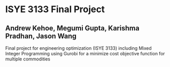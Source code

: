 # ISYE 3133 Final Project
## Andrew Kehoe, Megumi Gupta, Karishma Pradhan, Jason Wang
Final project for engineering optimization (ISYE 3133) including Mixed Integer Programming using Gurobi for a minimize cost objective function for multiple commodities
